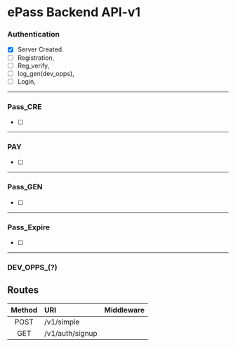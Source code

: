 # ePass Backend API-v1

### Authentication
* [x] Server Created.
* [ ] Registration,
* [ ] Reg_verify,
* [ ] log_gen(dev_opps),
* [ ] Login, 
---

### Pass_CRE
* [ ] 
---

### PAY
* [ ] 
---

### Pass_GEN
* [ ] 
---

### Pass_Expire
* [ ] 
---

### DEV_OPPS_(?)

## Routes

| Method | URI | Middleware |
| :-----: | :---- | :-----:|
| POST | /v1/simple | |
| GET | /v1/auth/signup | |


